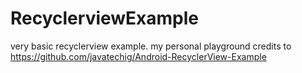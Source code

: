 # RecyclerviewExample
very basic recyclerview example. my personal playground  credits to https://github.com/javatechig/Android-RecyclerView-Example
